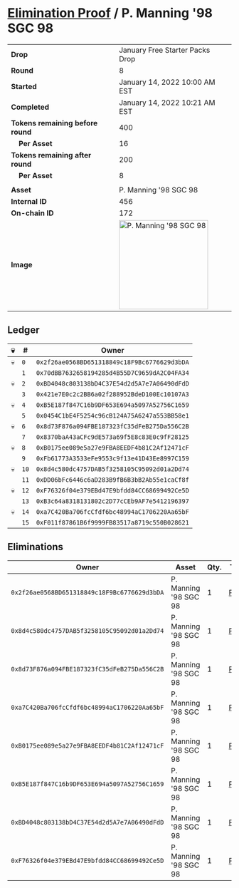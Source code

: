 # [Elimination Proof](./readme.md) / P. Manning &#039;98 SGC 98

|||
|---|---|
| **Drop** | January Free Starter Packs Drop |
| **Round** | 8 |
| **Started** | January 14, 2022 10:00 AM EST |
| **Completed** | January 14, 2022 10:21 AM EST |
| **Tokens remaining before round** | 400 |
| **&nbsp;&nbsp;&nbsp;&nbsp;Per Asset** | 16 |
| **Tokens remaining after round** | 200 |
| **&nbsp;&nbsp;&nbsp;&nbsp;Per Asset** | 8 |
| | |
| **Asset** | P. Manning &#039;98 SGC 98 |
| **Internal ID** | 456 |
| **On-chain ID** | 172 |
| **Image** | <img src="https://tcdn.blokpax.com/954504e8-1acd-4364-907a-e3603c636b11/417b12fbdb66e0f5f80f6acb70e773805001968a349434e280f0bd7bfd224e56.png" height="200" alt="P. Manning &#039;98 SGC 98" /> |

## Ledger

| 💀 | # | Owner |
| --- | --- | --- |
| 💀 | `0` | `0x2f26ae0568BD651318849c18F9Bc6776629d3bDA` |
|  | `1` | `0x70dBB7632658194285d4B55D7C9659dA2C04FA34` |
| 💀 | `2` | `0xBD4048c803138bD4C37E54d2d5A7e7A06490dFdD` |
|  | `3` | `0x421e7E0c2c2BB6a02f288952BdeD100Ec10107A3` |
| 💀 | `4` | `0xB5E187f847C16b9DF653E694a5097A52756C1659` |
|  | `5` | `0x0454C1bE4F5254c96cB124A75A6247a553BB58e1` |
| 💀 | `6` | `0x8d73F876a094FBE187323fC35dFeB275Da556C2B` |
|  | `7` | `0x8370baA43aCFc9dE573a69f5E8c83E0c9fF28125` |
| 💀 | `8` | `0xB0175ee089e5a27e9FBA8EEDF4b81C2Af12471cF` |
|  | `9` | `0xFb61773A3533eFe9553c9f13e41D43Ee8997C159` |
| 💀 | `10` | `0x8d4c580dc4757DAB5f3258105C95092d01a2Dd74` |
|  | `11` | `0xDD06bFc6446c6aD283B9fB6B3bB2Ab55e1caCf8f` |
| 💀 | `12` | `0xF76326f04e379EBd47E9bfdd84CC68699492Ce5D` |
|  | `13` | `0xB3c64a8318131802c2D77cCEb9AF7e5412196397` |
| 💀 | `14` | `0xa7C420Ba706fcCfdf6bc48994aC1706220Aa65bF` |
|  | `15` | `0xF011f87861B6f9999FB83517a8719c550B028621` |


## Eliminations

| Owner | Asset | Qty. | Transaction |
| --- | --- | --- | --- |
| `0x2f26ae0568BD651318849c18F9Bc6776629d3bDA` | P. Manning '98 SGC 98 | 1 | [Polygonscan](https://polygonscan.com/tx/0x2a0ba428488dbd75769e765256c53897fdbd4de1dde31d23c45fdf29370bebd3) |
| `0x8d4c580dc4757DAB5f3258105C95092d01a2Dd74` | P. Manning '98 SGC 98 | 1 | [Polygonscan](https://polygonscan.com/tx/0x6c8c8b01662fd13bf68d682e9363a55b8975606ade09e927ea99208bbe425e09) |
| `0x8d73F876a094FBE187323fC35dFeB275Da556C2B` | P. Manning '98 SGC 98 | 1 | [Polygonscan](https://polygonscan.com/tx/0x025362a7fa4281b68929fea4e30d0fdfa9d933784487af517a4242d0be0da8a9) |
| `0xa7C420Ba706fcCfdf6bc48994aC1706220Aa65bF` | P. Manning '98 SGC 98 | 1 | [Polygonscan](https://polygonscan.com/tx/0x31881383c008e89dd8882e000f718a400e11f20b483c6220bacbc6bd74efc80a) |
| `0xB0175ee089e5a27e9FBA8EEDF4b81C2Af12471cF` | P. Manning '98 SGC 98 | 1 | [Polygonscan](https://polygonscan.com/tx/0xdad29273a74263f2fd74300d3008840d6788612d066a0059e7e839e6e4cf2819) |
| `0xB5E187f847C16b9DF653E694a5097A52756C1659` | P. Manning '98 SGC 98 | 1 | [Polygonscan](https://polygonscan.com/tx/0xaca679675b000ea44240ba62486f8347be409456206a2d5df1ab91357d2c84f2) |
| `0xBD4048c803138bD4C37E54d2d5A7e7A06490dFdD` | P. Manning '98 SGC 98 | 1 | [Polygonscan](https://polygonscan.com/tx/0x52e0742163990a9f086d9915b2e165e06851807e2745d3c4f8c4389743583734) |
| `0xF76326f04e379EBd47E9bfdd84CC68699492Ce5D` | P. Manning '98 SGC 98 | 1 | [Polygonscan](https://polygonscan.com/tx/0x11c884544bb4a810f72adf01aca9282e226663bff7748b50fb2045c741f2292f) |
